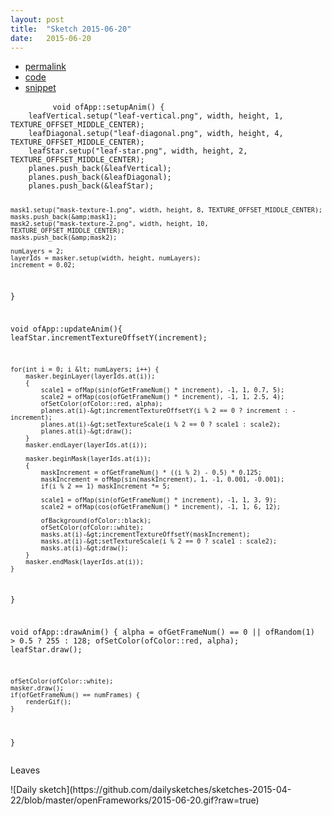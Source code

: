 ```yaml
---
layout: post
title:  "Sketch 2015-06-20"
date:   2015-06-20
---
```

<div class="code">
    <ul>
		<li><a href="{% post_url 2015-06-20-sketch %}">permalink</a></li>
		<li><a href="https://github.com/dailysketches/dailySketches/tree/master/sketches/2015-06-20">code</a></li>
		<li><a href="#" class="snippet-button">snippet</a></li>
	</ul>
    <pre class="snippet">
        <code class="cpp">void ofApp::setupAnim() {
    leafVertical.setup("leaf-vertical.png", width, height, 1, TEXTURE_OFFSET_MIDDLE_CENTER);
    leafDiagonal.setup("leaf-diagonal.png", width, height, 4, TEXTURE_OFFSET_MIDDLE_CENTER);
    leafStar.setup("leaf-star.png", width, height, 2, TEXTURE_OFFSET_MIDDLE_CENTER);
    planes.push_back(&amp;leafVertical);
    planes.push_back(&amp;leafDiagonal);
    planes.push_back(&amp;leafStar);

    mask1.setup("mask-texture-1.png", width, height, 8, TEXTURE_OFFSET_MIDDLE_CENTER);
    masks.push_back(&amp;mask1);
    mask2.setup("mask-texture-2.png", width, height, 10, TEXTURE_OFFSET_MIDDLE_CENTER);
    masks.push_back(&amp;mask2);

    numLayers = 2;
    layerIds = masker.setup(width, height, numLayers);
    increment = 0.02;
}

void ofApp::updateAnim(){
    leafStar.incrementTextureOffsetY(increment);

    for(int i = 0; i &lt; numLayers; i++) {
        masker.beginLayer(layerIds.at(i));
        {
            scale1 = ofMap(sin(ofGetFrameNum() * increment), -1, 1, 0.7, 5);
            scale2 = ofMap(cos(ofGetFrameNum() * increment), -1, 1, 2.5, 4);
            ofSetColor(ofColor::red, alpha);
            planes.at(i)-&gt;incrementTextureOffsetY(i % 2 == 0 ? increment : -increment);
            planes.at(i)-&gt;setTextureScale(i % 2 == 0 ? scale1 : scale2);
            planes.at(i)-&gt;draw();
        }
        masker.endLayer(layerIds.at(i));

        masker.beginMask(layerIds.at(i));
        {
            maskIncrement = ofGetFrameNum() * ((i % 2) - 0.5) * 0.125;
            maskIncrement = ofMap(sin(maskIncrement), 1, -1, 0.001, -0.001);
            if(i % 2 == 1) maskIncrement *= 5;
            
            scale1 = ofMap(sin(ofGetFrameNum() * increment), -1, 1, 3, 9);
            scale2 = ofMap(cos(ofGetFrameNum() * increment), -1, 1, 6, 12);

            ofBackground(ofColor::black);
            ofSetColor(ofColor::white);
            masks.at(i)-&gt;incrementTextureOffsetY(maskIncrement);
            masks.at(i)-&gt;setTextureScale(i % 2 == 0 ? scale1 : scale2);
            masks.at(i)-&gt;draw();
        }
        masker.endMask(layerIds.at(i));
    }
}

void ofApp::drawAnim() {
    alpha = ofGetFrameNum() == 0 || ofRandom(1) &gt; 0.5 ? 255 : 128;
    ofSetColor(ofColor::red, alpha);
    leafStar.draw();

    ofSetColor(ofColor::white);
    masker.draw();
    if(ofGetFrameNum() == numFrames) {
        renderGif();
    }
}</code>
    </pre>
</div>
<p class="description">Leaves</p>
![Daily sketch](https://github.com/dailysketches/sketches-2015-04-22/blob/master/openFrameworks/2015-06-20.gif?raw=true)
